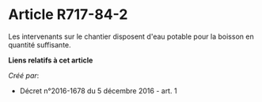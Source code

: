 # Article R717-84-2

Les intervenants sur le chantier disposent d'eau potable pour la boisson en quantité suffisante.

**Liens relatifs à cet article**

_Créé par_:

  - Décret n°2016-1678 du 5 décembre 2016 - art. 1
